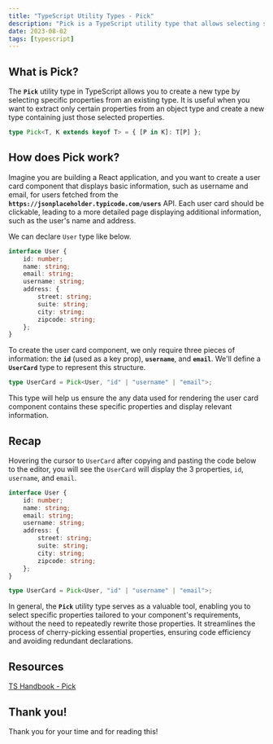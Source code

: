 ```yaml
---
title: "TypeScript Utility Types - Pick"
description: "Pick is a TypeScript utility type that allows selecting specific properties from an object type, simplifying type declarations."
date: 2023-08-02
tags: [typescript]
---
```


## What is Pick?

The **`Pick`** utility type in TypeScript allows you to create a new type by selecting specific properties from an existing type. It is useful when you want to extract only certain properties from an object type and create a new type containing just those selected properties.

```ts
type Pick<T, K extends keyof T> = { [P in K]: T[P] };
```

## How does Pick work?

Imagine you are building a React application, and you want to create a user card component that displays basic information, such as username and email, for users fetched from the **`https://jsonplaceholder.typicode.com/users`** API. Each user card should be clickable, leading to a more detailed page displaying additional information, such as the user's name and address.

We can declare `User` type like below.

```ts
interface User {
	id: number;
	name: string;
	email: string;
	username: string;
	address: {
		street: string;
		suite: string;
		city: string;
		zipcode: string;
	};
}
```

To create the user card component, we only require three pieces of information: the **`id`** (used as a key prop), **`username`**, and **`email`**. We'll define a **`UserCard`** type to represent this structure.

```ts
type UserCard = Pick<User, "id" | "username" | "email">;
```

This type will help us ensure the any data used for rendering the user card component contains these specific properties and display relevant information.

## Recap

Hovering the cursor to `UserCard` after copying and pasting the code below to the editor, you will see the `UserCard` will display the 3 properties, `id`, `username`, and `email`.

```ts
interface User {
	id: number;
	name: string;
	email: string;
	username: string;
	address: {
		street: string;
		suite: string;
		city: string;
		zipcode: string;
	};
}

type UserCard = Pick<User, "id" | "username" | "email">;
```

In general, the **`Pick`** utility type serves as a valuable tool, enabling you to select specific properties tailored to your component's requirements, without the need to repeatedly rewrite those properties. It streamlines the process of cherry-picking essential properties, ensuring code efficiency and avoiding redundant declarations.

## Resources

[TS Handbook - Pick](https://www.typescriptlang.org/docs/handbook/utility-types.html#picktype-keys)

## Thank you!

Thank you for your time and for reading this!
